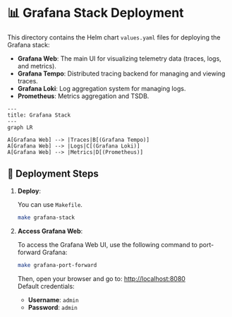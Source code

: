 # 📊 Grafana Stack Deployment

This directory contains the Helm chart `values.yaml` files for deploying the Grafana stack:

- **Grafana Web**: The main UI for visualizing telemetry data (traces, logs, and metrics).
- **Grafana Tempo**: Distributed tracing backend for managing and viewing traces.
- **Grafana Loki**: Log aggregation system for managing logs.
- **Prometheus**: Metrics aggregation and TSDB.

```mermaid
---
title: Grafana Stack
---
graph LR

A[Grafana Web] --> |Traces|B[(Grafana Tempo)]
A[Grafana Web] --> |Logs|C[(Grafana Loki)]
A[Grafana Web] --> |Metrics|D[(Prometheus)]
```

## 🚀 Deployment Steps

1. **Deploy**:

    You can use `Makefile`.

    ```bash
    make grafana-stack
    ```

2. **Access Grafana Web**:

    To access the Grafana Web UI, use the following command to port-forward Grafana:

    ```bash
    make grafana-port-forward
    ```

    Then, open your browser and go to: [http://localhost:8080](http://localhost:8080)  
    Default credentials:
    - **Username**: `admin`
    - **Password**: `admin`
